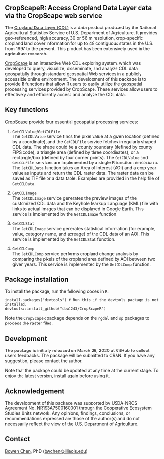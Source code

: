 ## CropScapeR: Access Cropland Data Layer data via the CropScape web service

The [Cropland Data Layer (CDL)](https://www.nass.usda.gov/Research_and_Science/Cropland/sarsfaqs2.php) is a data product produced by the National Agricultural Statistics Service of U.S. Department of Agriculture. It provides geo-referenced, high accuracy, 30 or 56 m resolution, crop-specific cropland land cover information for up to 48 contiguous states in the U.S. from 1997 to the present. This product has been extensively used in the agriculture research. 

[CropScape](https://nassgeodata.gmu.edu/CropScape/) is an interactive Web CDL exploring system, which was developed to query, visualize, disseminate, and analyze CDL data geospatially through standard geospatial Web services in a publicly accessible online environment. The development of this package is to provide R functions that allow R users to easily utilize the geospatial processing services provided by CropScape. These services allow users to effectively and efficiently access and analyze the CDL data. 

## Key functions     
[CropScape](https://nassgeodata.gmu.edu/CropScape/) provide four essential geospatial processing services: 

1. `GetCDLValue`/`GetCDLFile`         
The `GetCDLValue` service finds the pixel value at a given location (defined by a coordinate), and the `GetCDLFile` service fetches irregularly shaped CDL data. The shape could be a county boundary (defined by county FIPS code), a triangle area (defined by three coordinates), or a rectangle/box (defined by four corner points). The `GetCDLValue` and `GetCDLFile` services are implemented by a single R function: `GetCDLData`. The `GetCDLData` function takes an Area of Interest (AOI) and a crop year value as inputs and return the CDL raster data. The raster data can be saved as TIF file or a data table. Examples are provided in the help file of `GetCDLData`.    
2. `GetCDLImage`         
The `GetCDLImage` service generates the preview images of the customized CDL data and the Keyhole Markup Language (KML) file with links to actual images that can be displayed in Google Earth. This service is implemented by the `GetCDLImage` function.

3. `GetCDLStat`          
The `GetCDLImage` service generates statistical information (for example, value, category name, and acreage) of the CDL data of an AOI. This service is implemented by the `GetCDLStat` function.

4. `GetCDLComp`            
The `GetCDLComp` service performs cropland change analysis by comparing the pixels of the cropland area defined by AOI between two given years. This service is implemented by the `GetCDLComp` function.


## Package installation   
To install the package, run the following codes in `R`:
```
install.packages("devtools") # Run this if the devtools package is not installed.     
devtools::install_github("cbw1243/CropScapeR")  
```
Note the `CropScapeR` package depends on the `rgdal` and `sp` packages to process the raster files. 

## Development   
The package is initially released on March 26, 2020 at GitHub to collect users feedbacks. The package will be submitted to CRAN. If you have any suggestion, please contact the author.

Note that the package could be updated at any time at the current stage. To enjoy the latest version, install again before using it.

## Acknowledgement      
The development of this package was supported by USDA-NRCS Agreement No. NR193A750016C001 through the Cooperative Ecosystem Studies Units network. Any opinions, findings, conclusions, or recommendations expressed are those of the author(s) and do not necessarily reflect the view of the U.S. Department of Agriculture. 

## Contact   
[Bowen Chen](https://sites.google.com/view/bwchen), PhD (bwchen@illinois.edu)
